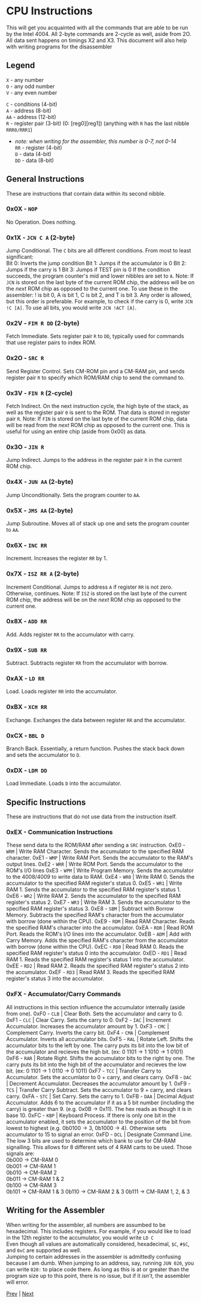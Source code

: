 # CPU Instructions
This will get you acquainted with all the commands that are able to be run by the Intel 4004. All 2-byte commands are 2-cycle as well, aside from 2O. All data sent happens on timings X2 and X3.
This document will also help with writing programs for the disassembler
## Legend
`X` - any number  
`O` - any odd number  
`V` - any even number  

`C` - conditions (4-bit)  
`A` - address (8-bit)  
`AA` - address (12-bit)  
`R` - register pair (3-bit) (0: [reg0][reg1]) (anything with `R` has the last nibble `RRR0/RRR1`)  
 - *note: when writing for the assembler, this number is 0-7, not 0-14*  
`RR` - register (4-bit)  
`D` - data (4-bit)  
`DD` - data (8-bit)
## General Instructions
These are instructions that contain data within its second nibble.
### 0x0X - `NOP`
No Operation. Does nothing.
### 0x1X - `JCN C A` (2-byte)
Jump Conditional. The `C` bits are all different conditions. From most to least significant:  
Bit 0: Inverts the jump condition
Bit 1: Jumps if the accumulator is 0
Bit 2: Jumps if the carry is 1
Bit 3: Jumps if TEST pin is 0
If the condition succeeds, the program counter's mid and lower nibbles are set to `A`. Note: If `JCN` is stored on the last byte of the current ROM chip, the address will be on the *next* ROM chip as opposed to the current one.
To use these in the assembler: ! is bit 0, A is bit 1, C is bit 2, and T is bit 3. Any order is allowed, but this order is preferable. For example, to check if the carry is 0, write `JCN !C [A]`. To use all bits, you would write `JCN !ACT [A]`.
### 0x2V - `FIM R DD` (2-byte)
Fetch Immediate. Sets register pair `R` to `DD`, typically used for commands that use register pairs to index ROM.
### 0x2O - `SRC R`
Send Register Control. Sets CM-ROM pin and a CM-RAM pin, and sends register pair `R` to specify which ROM/RAM chip to send the command to.
### 0x3V - `FIN R` (2-cycle)
Fetch Indirect. On the next instruction cycle, the high byte of the stack, as well as the register pair `0` is sent to the ROM. That data is stored in register pair `R`. Note: If `FIN` is stored on the last byte of the current ROM chip, data will be read from the *next* ROM chip as opposed to the current one. This is useful for using an entire chip (aside from 0x00) as data.
### 0x3O - `JIN R`
Jump Indirect. Jumps to the address in the register pair `R` in the current ROM chip.
### 0x4X - `JUN AA` (2-byte)
Jump Unconditionally. Sets the program counter to `AA`.
### 0x5X - `JMS AA` (2-byte)
Jump Subroutine. Moves all of stack up one and sets the program counter to `AA`.
### 0x6X - `INC RR`
Increment. Increases the register `RR` by 1.
### 0x7X - `ISZ RR A` (2-byte)
Increment Conditional. Jumps to address `A` if register `RR` is not zero. Otherwise, continues. Note: If `ISZ` is stored on the last byte of the current ROM chip, the address will be on the *next* ROM chip as opposed to the current one.
### 0x8X - `ADD RR`
Add. Adds register `RR` to the accumulator with carry.
### 0x9X - `SUB RR`
Subtract. Subtracts register `RR` from the accumulator with borrow.
### 0xAX - `LD RR`
Load. Loads register `RR` into the accumulator.
### 0xBX - `XCH RR`
Exchange. Exchanges the data between register `RR` and the accumulator.
### 0xCX - `BBL D`
Branch Back. Essentially, a return function. Pushes the stack back down and sets the accumulator to `D`.
### 0xDX - `LDM DD`
Load Immediate. Loads `D` into the accumulator.
## Specific Instructions
These are instructions that do not use data from the instruction itself.
### 0xEX - Communication Instructions
These send data to the ROM/RAM after sending a `SRC` instruction.
0xE0 - `WRM` | Write RAM Character. Sends the accumulator to the specified RAM character.
0xE1 - `WMP` | Write RAM Port. Sends the accumulator to the RAM's output lines.
0xE2 - `WRR` | Write ROM Port. Sends the accumulator to the ROM's I/O lines
0xE3 - `WPM` | Write Program Memory. Sends the accumulator to the 4008/4009 to write data to RAM.
0xE4 - `WR0` | Write RAM 0. Sends the accumulator to the specified RAM register's status 0.
0xE5 - `WR1` | Write RAM 1. Sends the accumulator to the specified RAM register's status 1.
0xE6 - `WR2` | Write RAM 2. Sends the accumulator to the specified RAM register's status 2.
0xE7 - `WR3` | Write RAM 3. Sends the accumulator to the specified RAM register's status 3.
0xE8 - `SBM` | Subtract with Borrow Memory. Subtracts the specified RAM's character from the accumulator with borrow (done within the CPU).
0xE9 - `RDM` | Read RAM Character. Reads the specified RAM's character into the accumulator.
0xEA - `RDR` | Read ROM Port. Reads the ROM's I/O lines into the accumulator.
0xEB - `ADM` | Add with Carry Memory. Adds the specified RAM's character from the accumulator with borrow (done within the CPU).
0xEC - `RD0` | Read RAM 0. Reads the specified RAM register's status 0 into the accumulator.
0xED - `RD1` | Read RAM 1. Reads the specified RAM register's status 1 into the accumulator.
0xEE - `RD2` | Read RAM 2. Reads the specified RAM register's status 2 into the accumulator.
0xEF - `RD3` | Read RAM 3. Reads the specified RAM register's status 3 into the accumulator.
### 0xFX - Accumulator/Carry Commands
All instructions in this section influence the accumulator internally (aside from one).
0xF0 - `CLB` | Clear Both. Sets the accumulator and carry to 0.
0xF1 - `CLC` | Clear Carry. Sets the carry to 0.
0xF2 - `IAC` | Increment Accumulator. Increases the accumulator amount by 1.
0xF3 - `CMC` | Complement Carry. Inverts the carry bit.
0xF4 - `CMA` | Complement Accumulator. Inverts all accumulator bits.
0xF5 - `RAL` | Rotate Left. Shifts the accumulator bits to the left by one. The carry puts its bit into the low bit of the accumulator and recieves the high bit. (ex: 0 1101 -> 1 1010 -> 1 0101)
0xF6 - `RAR` | Rotate Right. Shifts the accumulator bits to the right by one. The carry puts its bit into the high bit of the accumulator and recieves the low bit. (ex: 0 1101 -> 1 0110 -> 0 1011)
0xF7 - `TCC` | Transfer Carry to Accumulator. Sets the accumlator to 0 + carry, and clears carry.
0xF8 - `DAC` | Decrement Accumulator. Decreases the accumulator amount by 1.
0xF9 - `TCS` | Transfer Carry Subtract. Sets the accumulator to 9 + carry, and clears carry.
0xFA - `STC` | Set Carry. Sets the carry to 1.
0xFB - `DAA` | Decimal Adjust Accumulator. Adds 6 to the accumulator if it as a 5 bit number (including the carry) is greater than 9. (e.g. 0x0B -> 0x11). The hex reads as though it is in base 10.
0xFC - `KBP` | Keyboard Process. If there is only one bit in the accumulator enabled, it sets the accumulator to the position of the bit from lowest to highest (e.g. 0b0100 -> 3, 0b1000 -> 4). Otherwise sets accumulator to 15 to signal an error.
0xFD - `DCL` | Designate Command Line. The low 3 bits are used to determine which bank to use for CM-RAM signalling. This allows for 8 different sets of 4 RAM carts to be used. Those signals are:  
0b000 -> CM-RAM 0  
0b001 -> CM-RAM 1  
0b010 -> CM-RAM 2  
0b011 -> CM-RAM 1 & 2  
0b100 -> CM-RAM 3  
0b101 -> CM-RAM 1 & 3
0b110 -> CM-RAM 2 & 3
0b111 -> CM-RAM 1, 2, & 3  
## Writing for the Assembler
When writing for the assembler, all numbers are assumbed to be hexadecimal. This includes registers. For example, if you would like to load in the 12th register to the accumulator, you would write `LD C`  
Even though all values are automatically considered, hexadecimal, `$C`, `#$C`, and `0xC` are supported as well.  
Jumping to certain addresses in the assembler is admittedly confusing because I am dumb. When jumping to an address, say, running `JUN 020`, you can write `020:` to place code there. As long as this is at or greater than the program size up to this point, there is no issue, but if it *isn't*, the assembler will error.

[Prev](2_Intel-4002.md) | [Next](6_File-Format.md)